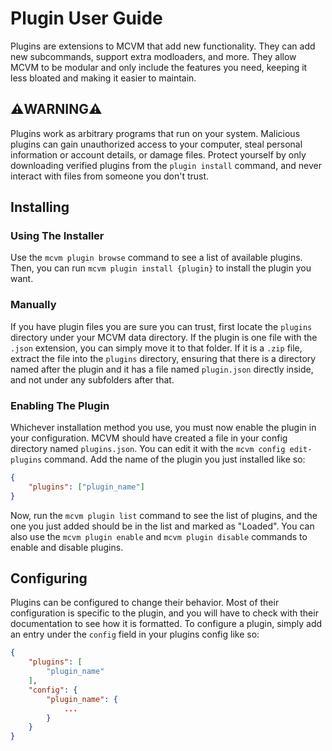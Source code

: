 # Plugin User Guide

Plugins are extensions to MCVM that add new functionality. They can add new subcommands, support extra modloaders, and more. They allow MCVM to be modular and only include the features you need, keeping it less bloated and making it easier to maintain.

## ⚠️WARNING⚠️

Plugins work as arbitrary programs that run on your system. Malicious plugins can gain unauthorized access to your computer, steal personal information or account details, or damage files. Protect yourself by only downloading verified plugins from the `plugin install` command, and never interact with files from someone you don't trust.

## Installing

### Using The Installer

Use the `mcvm plugin browse` command to see a list of available plugins. Then, you can run `mcvm plugin install {plugin}` to install the plugin you want.

### Manually

If you have plugin files you are sure you can trust, first locate the `plugins` directory under your MCVM data directory. If the plugin is one file with the `.json` extension, you can simply move it to that folder. If it is a `.zip` file, extract the file into the `plugins` directory, ensuring that there is a directory named after the plugin and it has a file named `plugin.json` directly inside, and not under any subfolders after that.

### Enabling The Plugin

Whichever installation method you use, you must now enable the plugin in your configuration. MCVM should have created a file in your config directory named `plugins.json`. You can edit it with the `mcvm config edit-plugins` command. Add the name of the plugin you just installed like so:

```json
{
	"plugins": ["plugin_name"]
}
```

Now, run the `mcvm plugin list` command to see the list of plugins, and the one you just added should be in the list and marked as "Loaded". You can also use the `mcvm plugin enable` and `mcvm plugin disable` commands to enable and disable plugins.

## Configuring

Plugins can be configured to change their behavior. Most of their configuration is specific to the plugin, and you will have to check with their documentation to see how it is formatted. To configure a plugin, simply add an entry under the `config` field in your plugins config like so:

```json
{
	"plugins": [
		"plugin_name"
	],
	"config": {
		"plugin_name": {
			...
		}
	}
}
```
